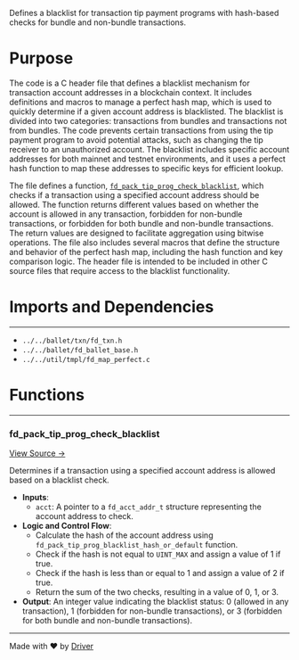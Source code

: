 <!--------------------------------------------------------------------------------->
<!-- IMPORTANT: This file is auto-generated by Driver (https://driver.ai). -------->
<!-- Manual edits may be overwritten on future commits. --------------------------->
<!--------------------------------------------------------------------------------->

Defines a blacklist for transaction tip payment programs with hash-based checks for bundle and non-bundle transactions.

# Purpose
The code is a C header file that defines a blacklist mechanism for transaction account addresses in a blockchain context. It includes definitions and macros to manage a perfect hash map, which is used to quickly determine if a given account address is blacklisted. The blacklist is divided into two categories: transactions from bundles and transactions not from bundles. The code prevents certain transactions from using the tip payment program to avoid potential attacks, such as changing the tip receiver to an unauthorized account. The blacklist includes specific account addresses for both mainnet and testnet environments, and it uses a perfect hash function to map these addresses to specific keys for efficient lookup.

The file defines a function, [`fd_pack_tip_prog_check_blacklist`](<#fd_pack_tip_prog_check_blacklist>), which checks if a transaction using a specified account address should be allowed. The function returns different values based on whether the account is allowed in any transaction, forbidden for non-bundle transactions, or forbidden for both bundle and non-bundle transactions. The return values are designed to facilitate aggregation using bitwise operations. The file also includes several macros that define the structure and behavior of the perfect hash map, including the hash function and key comparison logic. The header file is intended to be included in other C source files that require access to the blacklist functionality.
# Imports and Dependencies

---
- `../../ballet/txn/fd_txn.h`
- `../../ballet/fd_ballet_base.h`
- `../../util/tmpl/fd_map_perfect.c`


# Functions

---
### fd\_pack\_tip\_prog\_check\_blacklist<!-- {{#callable:fd_pack_tip_prog_check_blacklist}} -->
[View Source →](<../../../../../src/disco/pack/fd_pack_tip_prog_blacklist.h#L128>)

Determines if a transaction using a specified account address is allowed based on a blacklist check.
- **Inputs**:
    - `acct`: A pointer to a `fd_acct_addr_t` structure representing the account address to check.
- **Logic and Control Flow**:
    - Calculate the hash of the account address using `fd_pack_tip_prog_blacklist_hash_or_default` function.
    - Check if the hash is not equal to `UINT_MAX` and assign a value of 1 if true.
    - Check if the hash is less than or equal to 1 and assign a value of 2 if true.
    - Return the sum of the two checks, resulting in a value of 0, 1, or 3.
- **Output**: An integer value indicating the blacklist status: 0 (allowed in any transaction), 1 (forbidden for non-bundle transactions), or 3 (forbidden for both bundle and non-bundle transactions).



---
Made with ❤️ by [Driver](https://www.driver.ai/)